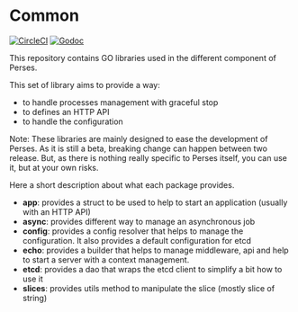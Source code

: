 Common
======
[![CircleCI](https://circleci.com/gh/perses/common.svg?style=shield)](https://circleci.com/gh/perses/common)
[![Godoc](https://godoc.org/github.com/perses/common?status.svg)](https://pkg.go.dev/github.com/perses/common)

This repository contains GO libraries used in the different component of Perses.

This set of library aims to provide a way:

* to handle processes management with graceful stop
* to defines an HTTP API
* to handle the configuration

Note: These libraries are mainly designed to ease the development of Perses. As it is still a beta, breaking change can
happen between two release. But, as there is nothing really specific to Perses itself, you can use it, but at your own
risks.

Here a short description about what each package provides.

* **app**: provides a struct to be used to help to start an application (usually with an HTTP API)
* **async**: provides different way to manage an asynchronous job
* **config**: provides a config resolver that helps to manage the configuration. It also provides a default
  configuration for etcd
* **echo**: provides a builder that helps to manage middleware, api and help to start a server with a context
  management.
* **etcd**: provides a dao that wraps the etcd client to simplify a bit how to use it
* **slices**: provides utils method to manipulate the slice (mostly slice of string)
